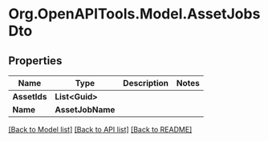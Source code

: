 # Org.OpenAPITools.Model.AssetJobsDto

## Properties

Name | Type | Description | Notes
------------ | ------------- | ------------- | -------------
**AssetIds** | **List&lt;Guid&gt;** |  | 
**Name** | **AssetJobName** |  | 

[[Back to Model list]](../../README.md#documentation-for-models) [[Back to API list]](../../README.md#documentation-for-api-endpoints) [[Back to README]](../../README.md)

